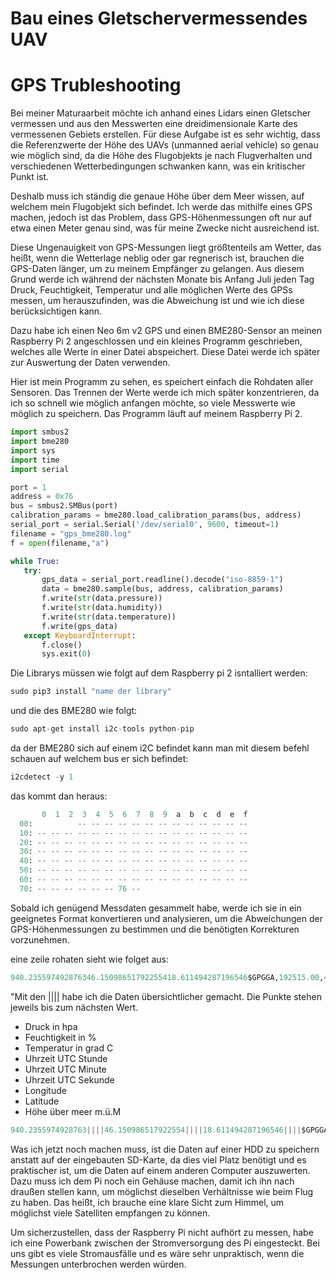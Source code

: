 # Bau eines Gletschervermessendes UAV

# GPS Trubleshooting
Bei meiner Maturaarbeit möchte ich anhand eines Lidars einen Gletscher vermessen und aus den Messwerten eine dreidimensionale Karte des vermessenen Gebiets erstellen. Für diese Aufgabe ist es sehr wichtig, dass die Referenzwerte der Höhe des UAVs (unmanned aerial vehicle) so genau wie möglich sind, da die Höhe des Flugobjekts je nach Flugverhalten und verschiedenen Wetterbedingungen schwanken kann, was ein kritischer Punkt ist.

Deshalb muss ich ständig die genaue Höhe über dem Meer wissen, auf welchem mein Flugobjekt sich befindet. Ich werde das mithilfe eines GPS machen, jedoch ist das Problem, dass GPS-Höhenmessungen oft nur auf etwa einen Meter genau sind, was für meine Zwecke nicht ausreichend ist.

Diese Ungenauigkeit von GPS-Messungen liegt größtenteils am Wetter, das heißt, wenn die Wetterlage neblig oder gar regnerisch ist, brauchen die GPS-Daten länger, um zu meinem Empfänger zu gelangen. Aus diesem Grund werde ich während der nächsten Monate bis Anfang Juli jeden Tag Druck, Feuchtigkeit, Temperatur und alle möglichen Werte des GPSs messen, um herauszufinden, was die Abweichung ist und wie ich diese berücksichtigen kann.

Dazu habe ich einen Neo 6m v2 GPS und einen BME280-Sensor an meinen Raspberry Pi 2 angeschlossen und ein kleines Programm geschrieben, welches alle Werte in einer Datei abspeichert. Diese Datei werde ich später zur Auswertung der Daten verwenden.

Hier ist mein Programm zu sehen, es speichert einfach die Rohdaten aller Sensoren. Das Trennen der Werte werde ich mich später konzentrieren, da ich so schnell wie möglich anfangen möchte, so viele Messwerte wie möglich zu speichern. Das Programm läuft auf meinem Raspberry Pi 2.

 ```py
import smbus2
import bme280
import sys
import time
import serial

port = 1
address = 0x76
bus = smbus2.SMBus(port)
calibration_params = bme280.load_calibration_params(bus, address)
serial_port = serial.Serial('/dev/serial0', 9600, timeout=1)
filename = "gps_bme280.log"
f = open(filename,"a")

while True:
    try:
        gps_data = serial_port.readline().decode("iso-8859-1")
        data = bme280.sample(bus, address, calibration_params)
        f.write(str(data.pressure))
        f.write(str(data.humidity))
        f.write(str(data.temperature))
        f.write(gps_data)
    except KeyboardInterrupt:
        f.close()
        sys.exit(0)
 ```

Die Librarys müssen wie folgt auf dem Raspberry pi 2 isntalliert werden:

```py
sudo pip3 install "name der library"
 ```

und die des BME280 wie folgt:
```py
sudo apt-get install i2c-tools python-pip
 ```

da der BME280 sich auf einem i2C befindet kann man mit diesem befehl schauen auf welchem bus er sich befindet:
```py
i2cdetect -y 1
 ```
das kommt dan heraus:

```py
       0  1  2  3  4  5  6  7  8  9  a  b  c  d  e  f
  00:          -- -- -- -- -- -- -- -- -- -- -- -- --
  10: -- -- -- -- -- -- -- -- -- -- -- -- -- -- -- --
  20: -- -- -- -- -- -- -- -- -- -- -- -- -- -- -- --
  30: -- -- -- -- -- -- -- -- -- -- -- -- -- -- -- --
  40: -- -- -- -- -- -- -- -- -- -- -- -- -- -- -- --
  50: -- -- -- -- -- -- -- -- -- -- -- -- -- -- -- --
  60: -- -- -- -- -- -- -- -- -- -- -- -- -- -- -- --
  70: -- -- -- -- -- -- 76 --
 ```
Sobald ich genügend Messdaten gesammelt habe, werde ich sie in ein geeignetes Format konvertieren und analysieren, um die Abweichungen der GPS-Höhenmessungen zu bestimmen und die benötigten Korrekturen vorzunehmen.

eine zeile rohaten sieht wie folget aus:

```py
940.235597492876346.15098651792255418.611494287196546$GPGGA,192515.00,4711.27633,N,00706.26218,E,1,06,1.18,689.8,M,47.2,M,,*59
 ```
"Mit den |||| habe ich die Daten übersichtlicher gemacht. Die Punkte stehen jeweils bis zum nächsten Wert.

* Druck in hpa
* Feuchtigkeit in %
* Temperatur in grad C
* Uhrzeit UTC Stunde
* Uhrzeit UTC Minute
* Uhrzeit UTC Sekunde
* Longitude
* Latitude
* Höhe über meer m.ü.M

```py
940.2355974928763||||46.150986517922554||||18.611494287196546||||$GPGGA,||||19||||25||||15||||.00,||||4711.27633,N||||,00706.26218,E||||,1,06,1.18,||||689.8,M||||,47.2,M,,*59
 ```
Was ich jetzt noch machen muss, ist die Daten auf einer HDD zu speichern anstatt auf der eingebauten SD-Karte, da dies viel Platz benötigt und es praktischer ist, um die Daten auf einem anderen Computer auszuwerten. Dazu muss ich dem Pi noch ein Gehäuse machen, damit ich ihn nach draußen stellen kann, um möglichst dieselben Verhältnisse wie beim Flug zu haben. Das heißt, ich brauche eine klare Sicht zum Himmel, um möglichst viele Satelliten empfangen zu können.

Um sicherzustellen, dass der Raspberry Pi nicht aufhört zu messen, habe ich eine Powerbank zwischen der Stromversorgung des Pi eingesteckt. Bei uns gibt es viele Stromausfälle und es wäre sehr unpraktisch, wenn die Messungen unterbrochen werden würden.